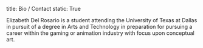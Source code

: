 title: Bio / Contact
static: True

Elizabeth Del Rosario is a student attending the University of Texas at Dallas in pursuit of a degree in Arts and Technology in preparation for pursuing a career within the gaming or animation industry with focus upon conceptual art.

